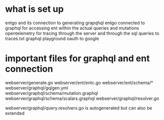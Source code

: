 # what is set up
entgo and its connection to generating grapqhql
entgo connected to graphql for accessing ent within the actual queries and mutations
opentelemetry for tracing through the server and through the sql queries to traces.txt
graphql playground
oauth to google

# important files for graphql and ent connection
webserver/generate.go
webserver/ent/entc.go
webserver/ent/schema/*
webserver/graphql/gqlgen.yml
webserver/graphql/schema/mutation.graphql
webserver/graphql/schema/scalars.graphql
webserver/graphql/resolver.go

webserver/graphql/query.resolvers.go is autogenerated but can also be extended